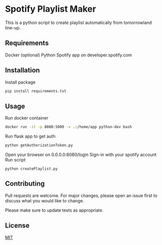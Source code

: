 # Spotify Playlist Maker

This is a python script to create playlist automatically from tomorrowland line-up.

## Requirements
Docker (optional)
Python
Spotify app on developer.spotify.com

## Installation
Install package
```bash
pip install requirements.txt
```

## Usage
Run docker container
```bash
docker run -it -p 8080:5000 -v .:/home/app python-dev bash
```
Run flask app to get auth 
```bash
python getAuthorizationToken.py
```
Open your browser on  0.0.0.0:8080/login
Sign-in with your spotify account
Run script
```bashP
python createPlaylist.py
```
## Contributing

Pull requests are welcome. For major changes, please open an issue first
to discuss what you would like to change.

Please make sure to update tests as appropriate.

## License

[MIT](https://choosealicense.com/licenses/mit/)